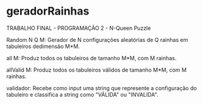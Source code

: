 # geradorRainhas
TRABALHO FINAL - PROGRAMAÇÃO 2 -
N-Queen Puzzle

Random N Q M:
Gerador de N configurações aleatórias de Q rainhas em tabuleiros dedimensão M*M.

all M: 
Produz todos os tabuleiros de tamanho M*M, com M rainhas.

allValid M:
Produz todos os tabuleiros válidos de tamanho M*M, com M rainhas.

validador:
Recebe como input uma string que represente a configuração do tabuleiro e classifica a string como "VÁLIDA" ou "INVALIDA".
